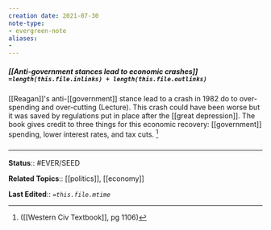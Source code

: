 ```yaml
---
creation date: 2021-07-30
note-type: 
- evergreen-note
aliases:
- 
---
```


##### [[Anti-government stances lead to economic crashes]] `=length(this.file.inlinks) + length(this.file.outlinks)`

[[Reagan]]'s anti-[[government]] stance lead to a crash in 1982 do to over-spending and over-cutting (Lecture). This crash could have been worse but it was saved by regulations put in place after the [[great depression]]. The book gives credit to three things for this economic recovery: [[government]] spending, lower interest rates, and tax cuts. [^1]

[^1]: ([[Western Civ Textbook]], pg 1106)

### <hr class="footnote"/>

**Status**:: #EVER/SEED

**Related Topics**:: [[politics]], [[economy]]
	
**Last Edited**:: *`=this.file.mtime`*
	
